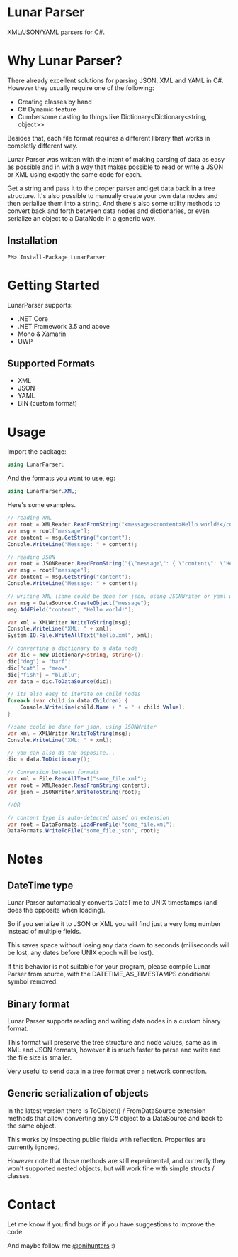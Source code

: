 # Lunar Parser
XML/JSON/YAML parsers for C#.

# Why Lunar Parser?
There already excellent solutions for parsing JSON, XML and YAML in C#.
However they usually require one of the following:
- Creating classes by hand
- C# Dynamic feature
- Cumbersome casting to things like Dictionary<Dictionary<string, object>>

Besides that, each file format requires a different library that works in completly different way.

Lunar Parser was written with the intent of making parsing of data as easy as possible and in with a way that makes possible to read or write a JSON or XML using exactly the same code for each. 

Get a string and pass it to the proper parser and get data back in a tree structure.
It's also possible to manually create your own data nodes and then serialize them into a string.
And there's also some utility methods to convert back and forth between data nodes and dictionaries, or even serialize an object to a DataNode in a generic way.

## Installation

    PM> Install-Package LunarParser

# Getting Started

LunarParser supports:

- .NET Core
- .NET Framework 3.5 and above
- Mono & Xamarin
- UWP

## Supported Formats

- XML
- JSON
- YAML
- BIN (custom format)

# Usage

Import the package:

```c#
using LunarParser;
```

And the formats you want to use, eg:

```c#
using LunarParser.XML;
```

Here's some examples.

```c#
// reading XML
var root = XMLReader.ReadFromString("<message><content>Hello world!</content></message>");
var msg = root["message"];
var content = msg.GetString("content");
Console.WriteLine("Message: " + content);
```

```c#
// reading JSON
var root = JSONReader.ReadFromString("{\"message\": { \"content\": \"Hello world!\" } }");
var msg = root["message"];
var content = msg.GetString("content");
Console.WriteLine("Message: " + content);
```

```c#
// writing XML (same could be done for json, using JSONWriter or yaml with YAMLWriter)
var msg = DataSource.CreateObject("message");
msg.AddField("content", "Hello world!");

var xml = XMLWriter.WriteToString(msg);
Console.WriteLine("XML: " + xml);
System.IO.File.WriteAllText("hello.xml", xml);
```

```c#
// converting a dictionary to a data node
var dic = new Dictionary<string, string>();
dic["dog"] = "barf";
dic["cat"] = "meow";
dic["fish"] = "blublu";
var data = dic.ToDataSource(dic);

// its also easy to iterate on child nodes
foreach (var child in data.Children) {
	Console.WriteLine(child.Name + " = " + child.Value);
}

//same could be done for json, using JSONWriter
var xml = XMLWriter.WriteToString(msg);
Console.WriteLine("XML: " + xml);

// you can also do the opposite...
dic = data.ToDictionary();
```

```c#
// Conversion between formats
var xml = File.ReadAllText("some_file.xml");
var root = XMLReader.ReadFromString(content);
var json = JSONWriter.WriteToString(root);

//OR

// content type is auto-detected based on extension
var root = DataFormats.LoadFromFile("some_file.xml"); 
DataFormats.WriteToFile("some_file.json", root);
```

# Notes

## DateTime type

Lunar Parser automatically converts DateTime to UNIX timestamps (and does the opposite when loading).

So if you serialize it to JSON or XML you will find just a very long number instead of multiple fields.

This saves space without losing any data down to seconds (miliseconds will be lost, any dates before UNIX epoch will be lost). 

If this behavior is not suitable for your program, please compile Lunar Parser from source, with the DATETIME_AS_TIMESTAMPS conditional symbol removed.

## Binary format

Lunar Parser supports reading and writing data nodes in a custom binary format.

This format will preserve the tree structure and node values, same as in XML and JSON formats, however it is much faster to parse and write and the file size is smaller.

Very useful to send data in a tree format over a network connection.

## Generic serialization of objects

In the latest version there is ToObject() / FromDataSource extension methods that allow converting any C# object to a DataSource and back to the same object.

This works by inspecting public fields with reflection. Properties are currently ignored.

However note that those methods are still experimental, and currently they won't supported nested objects, but will work fine with simple structs / classes.

# Contact

Let me know if you find bugs or if you have suggestions to improve the code.

And maybe follow me [@onihunters](https://twitter.com/onihunters) :)